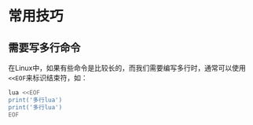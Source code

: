 # 常用技巧

## 需要写多行命令
在Linux中，如果有些命令是比较长的，而我们需要编写多行时，通常可以使用`<<EOF`来标识结束符，如：

```bash
lua <<EOF
print('多行lua')
print('多行lua')
EOF
```
